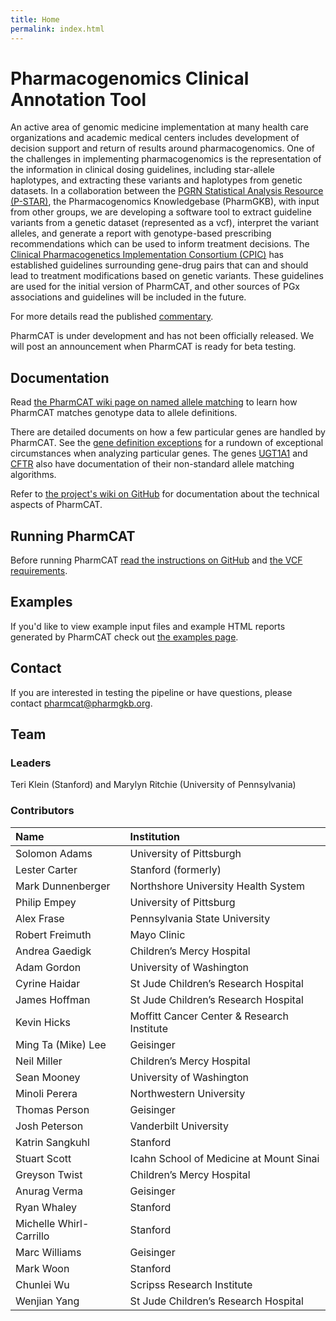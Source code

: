 ```yaml
---
title: Home
permalink: index.html
---
```


# Pharmacogenomics Clinical Annotation Tool

An active area of genomic medicine implementation at many health care organizations and academic medical centers includes development of decision support and return of results around pharmacogenomics.  One of the challenges in implementing pharmacogenomics is the representation of the information in clinical dosing guidelines, including star-allele haplotypes, and extracting these variants and haplotypes from genetic datasets.  In a collaboration between the [PGRN Statistical Analysis Resource (P-STAR)](http://www.pgrn.org/p-star.html), the Pharmacogenomics Knowledgebase (PharmGKB), with input from other groups, we are developing a software tool to extract guideline variants from a genetic dataset (represented as a vcf), interpret the variant alleles, and generate a report with genotype-based prescribing recommendations which can be used to inform treatment decisions.
The [Clinical Pharmacogenetics Implementation Consortium (CPIC)](https://cpicpgx.org) has established guidelines surrounding gene-drug pairs that can and should lead to treatment modifications based on genetic variants.  These guidelines are used for the initial version of PharmCAT, and other sources of PGx associations and guidelines will be included in the future.

For more details read the published [commentary](https://dx.doi.org/10.1002/cpt.928).

PharmCAT is under development and has not been officially released.  We will post an announcement when PharmCAT is ready for beta testing.

## Documentation

Read [the PharmCAT wiki page on named allele matching](https://github.com/PharmGKB/PharmCAT/wiki/NamedAlleleMatcher-101) to learn how PharmCAT matches genotype data to allele definitions.

There are detailed documents on how a few particular genes are handled by PharmCAT. See the [gene definition exceptions](methods/gene-definition-exceptions) for a rundown of exceptional circumstances when analyzing particular genes. The genes [UGT1A1](methods/calling/UGT1A1) and [CFTR](methods/calling/CFTR) also have documentation of their non-standard allele matching algorithms.

Refer to [the project's wiki on GitHub](https://github.com/PharmGKB/PharmCAT/wiki) for documentation about the technical aspects of PharmCAT. 

## Running PharmCAT

Before running PharmCAT [read the instructions on GitHub](https://github.com/PharmGKB/PharmCAT/wiki/Running-PharmCAT) and [the VCF requirements](https://github.com/PharmGKB/PharmCAT/wiki/VCF-Requirements).

## Examples

If you'd like to view example input files and example HTML reports generated by PharmCAT check out [the examples page](examples).

## Contact

If you are interested in testing the pipeline or have questions, please contact [pharmcat@pharmgkb.org](mailto:pharmcat@pharmgkb.org).

## Team

### Leaders

Teri Klein (Stanford) and Marylyn Ritchie (University of Pennsylvania)

### Contributors

| Name | Institution |
|:-----|:------------|
|Solomon Adams| University of Pittsburgh|
|Lester Carter | Stanford (formerly)|
|Mark Dunnenberger| Northshore University Health System|
|Philip Empey| University of Pittsburg
|Alex Frase| Pennsylvania State University|
|Robert Freimuth |Mayo Clinic|
|Andrea Gaedigk|Children’s Mercy Hospital|
|Adam Gordon | University of Washington|
|Cyrine Haidar | St Jude Children’s Research Hospital|
|James Hoffman|St Jude Children’s Research Hospital|
|Kevin Hicks | Moffitt Cancer Center & Research Institute|
|Ming Ta (Mike) Lee| Geisinger|
|Neil Miller| Children’s Mercy Hospital|
|Sean Mooney |University of Washington|
|Minoli Perera| Northwestern University|
|Thomas Person| Geisinger|
|Josh Peterson |Vanderbilt University|
|Katrin Sangkuhl |Stanford|
|Stuart Scott| Icahn School of Medicine at Mount Sinai|
|Greyson Twist| Children’s Mercy Hospital|
|Anurag Verma |Geisinger|
|Ryan Whaley| Stanford|
|Michelle Whirl-Carrillo |Stanford|
|Marc Williams| Geisinger|
|Mark Woon |Stanford|
|Chunlei Wu| Scripss Research Institute|
|Wenjian Yang |St Jude Children’s Research Hospital|
